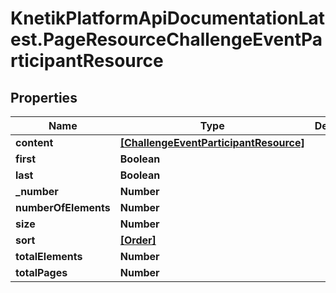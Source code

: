 # KnetikPlatformApiDocumentationLatest.PageResourceChallengeEventParticipantResource

## Properties
Name | Type | Description | Notes
------------ | ------------- | ------------- | -------------
**content** | [**[ChallengeEventParticipantResource]**](ChallengeEventParticipantResource.md) |  | [optional] 
**first** | **Boolean** |  | [optional] 
**last** | **Boolean** |  | [optional] 
**_number** | **Number** |  | [optional] 
**numberOfElements** | **Number** |  | [optional] 
**size** | **Number** |  | [optional] 
**sort** | [**[Order]**](Order.md) |  | [optional] 
**totalElements** | **Number** |  | [optional] 
**totalPages** | **Number** |  | [optional] 


